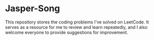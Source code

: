 # Jasper-Song
This repository stores the coding problems I've solved on LeetCode. It serves as a resource for me to review and learn repeatedly, and I also welcome everyone to provide suggestions for improvement.
